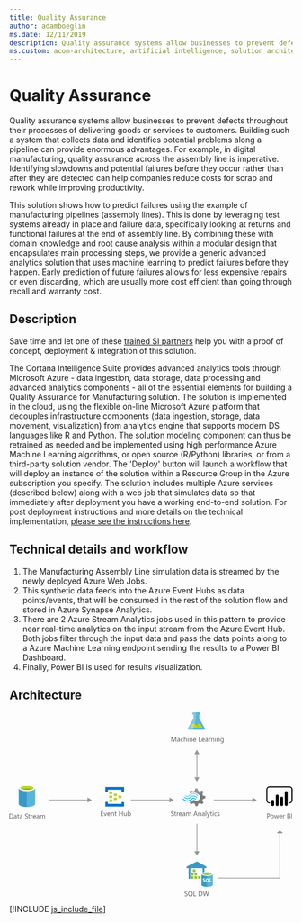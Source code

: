 ```yaml
---
title: Quality Assurance
author: adamboeglin
ms.date: 12/11/2019
description: Quality assurance systems allow businesses to prevent defects throughout their processes of delivering goods or services to customers. Building such a system that collects data and identifies potential problems along a pipeline can provide enormous advantages. For example, in digital manufacturing, quality assurance across the assembly line is imperative. Identifying slowdowns and potential failures before they occur rather than after they are detected can help companies reduce costs for scrap and rework while improving productivity.
ms.custom: acom-architecture, artificial intelligence, solution architectures, Azure, ai gallery
---
```

# Quality Assurance

Quality assurance systems allow businesses to prevent defects throughout their processes of delivering goods or services to customers. Building such a system that collects data and identifies potential problems along a pipeline can provide enormous advantages. For example, in digital manufacturing, quality assurance across the assembly line is imperative. Identifying slowdowns and potential failures before they occur rather than after they are detected can help companies reduce costs for scrap and rework while improving productivity. 

This solution shows how to predict failures using the example of manufacturing pipelines (assembly lines). This is done by leveraging test systems already in place and failure data, specifically looking at returns and functional failures at the end of assembly line. By combining these with domain knowledge and root cause analysis within a modular design that encapsulates main processing steps, we provide a generic advanced analytics solution that uses machine learning to predict failures before they happen. Early prediction of future failures allows for less expensive repairs or even discarding, which are usually more cost efficient than going through recall and warranty cost.


## Description

Save time and let one of these [trained SI partners](https://aka.ms/qualityassurance-sipartners) help you with a proof of concept, deployment & integration of this solution.

The Cortana Intelligence Suite provides advanced analytics tools through Microsoft Azure - data ingestion, data storage, data processing and advanced analytics components - all of the essential elements for building a Quality Assurance for Manufacturing solution. The solution is implemented in the cloud, using the flexible on-line Microsoft Azure platform that decouples infrastructure components (data ingestion, storage, data movement, visualization) from analytics engine that supports modern DS languages like R and Python. The solution modeling component can thus be retrained as needed and be implemented using high performance Azure Machine Learning algorithms, or open source (R/Python) libraries, or from a third-party solution vendor. The 'Deploy' button will launch a workflow that will deploy an instance of the solution within a Resource Group in the Azure subscription you specify. The solution includes multiple Azure services (described below) along with a web job that simulates data so that immediately after deployment you have a working end-to-end solution. For post deployment instructions and more details on the technical implementation, [please see the instructions here](https://github.com/Azure/cortana-intelligence-quality-assurance-manufacturing/blob/master/Automated%20Deployment%20Guide/Post%20Deployment%20Instructions.md#post-deployment-instructions). 


## Technical details and workflow

  1. The Manufacturing Assembly Line simulation data is streamed by the newly deployed Azure Web Jobs.
  2. This synthetic data feeds into the Azure Event Hubs as data points/events, that will be consumed in the rest of the solution flow and stored in Azure Synapse Analytics.
  3. There are 2 Azure Stream Analytics jobs used in this pattern to provide near real-time analytics on the input stream from the Azure Event Hub. Both jobs filter through the input data and pass the data points along to a Azure Machine Learning endpoint sending the results to a Power BI Dashboard.
  4. Finally, Power BI is used for results visualization.




## Architecture

<svg class="architecture-diagram" aria-labelledby="quality-assurance" height="379.593" viewbox="0 0 583.492 379.593" width="583.492" xmlns="http://www.w3.org/2000/svg"><title id="quality-assurance">Quality Assurance</title><desc>Quality assurance systems allow businesses to prevent defects throughout their processes of delivering goods or services to customers. Building such a system that collects data and identifies potential problems along a pipeline can provide enormous advantages. For example, in digital manufacturing, quality assurance across the assembly line is imperative. Identifying slowdowns and potential failures before they occur rather than after they are detected can help companies reduce costs for scrap and rework while improving productivity.</desc><path d="M19.12,156.082V188.7c0,3.332,7.635,6.108,16.936,6.108V155.943H19.12Z" fill="#3999c6"></path><path d="M35.779,194.951h.278c9.3,0,16.936-2.776,16.936-6.108V156.082H35.779Z" fill="#59b4d9"></path><path d="M52.992,156.082c0,3.332-7.635,6.108-16.936,6.108s-16.936-2.776-16.936-6.108,7.635-6.108,16.936-6.108,16.936,2.776,16.936,6.108" fill="#fff"></path><path d="M49.522,155.666c0,2.221-6.108,4.026-13.465,4.026s-13.465-1.8-13.465-4.026,6.108-4.026,13.465-4.026,13.465,1.8,13.465,4.026" fill="#7fba00"></path><path d="M46.745,158.164c1.8-.694,2.776-1.527,2.776-2.5,0-2.221-6.108-4.026-13.465-4.026-7.5,0-13.465,1.8-13.465,4.026,0,.972,1.111,1.8,2.776,2.5a31.743,31.743,0,0,1,10.689-1.527,31.743,31.743,0,0,1,10.689,1.527" fill="#b8d432"></path><path d="M0,218.443v-9.8H2.707q5.181,0,5.182,4.778a4.817,4.817,0,0,1-1.439,3.647A5.34,5.34,0,0,1,2.6,218.443Zm1.148-8.764V217.4H2.611a4.151,4.151,0,0,0,3-1.032,3.87,3.87,0,0,0,1.073-2.926q0-3.766-4.006-3.767Z" fill="#5b5b5b"></path><path d="M14.677,218.443H13.556v-1.094h-.027a2.349,2.349,0,0,1-2.153,1.258,2.3,2.3,0,0,1-1.637-.554,1.918,1.918,0,0,1-.591-1.47q0-1.963,2.311-2.283l2.1-.294q0-1.784-1.442-1.784a3.445,3.445,0,0,0-2.283.861v-1.148a4.337,4.337,0,0,1,2.379-.656q2.468,0,2.468,2.611ZM13.556,214.9l-1.688.232a2.718,2.718,0,0,0-1.176.387,1.112,1.112,0,0,0-.4.98,1.07,1.07,0,0,0,.366.838,1.416,1.416,0,0,0,.974.324,1.8,1.8,0,0,0,1.377-.584,2.09,2.09,0,0,0,.543-1.48Z" fill="#5b5b5b"></path><path d="M20.036,218.374a2.156,2.156,0,0,1-1.046.219q-1.839,0-1.839-2.051V212.4h-1.2v-.957h1.2v-1.709l1.121-.362v2.071h1.764v.957H18.272v3.944a1.635,1.635,0,0,0,.239,1,.952.952,0,0,0,.793.3,1.183,1.183,0,0,0,.731-.232Z" fill="#5b5b5b"></path><path d="M26.544,218.443H25.423v-1.094H25.4a2.349,2.349,0,0,1-2.153,1.258,2.3,2.3,0,0,1-1.637-.554,1.918,1.918,0,0,1-.591-1.47q0-1.963,2.311-2.283l2.1-.294q0-1.784-1.442-1.784a3.445,3.445,0,0,0-2.283.861v-1.148a4.337,4.337,0,0,1,2.379-.656q2.468,0,2.468,2.611ZM25.423,214.9l-1.688.232a2.718,2.718,0,0,0-1.176.387,1.112,1.112,0,0,0-.4.98,1.07,1.07,0,0,0,.366.838,1.416,1.416,0,0,0,.974.324,1.8,1.8,0,0,0,1.377-.584,2.09,2.09,0,0,0,.543-1.48Z" fill="#5b5b5b"></path><path d="M32.184,218.046v-1.354a2.629,2.629,0,0,0,.557.369,4.612,4.612,0,0,0,.684.277,5.59,5.59,0,0,0,.721.174,4.018,4.018,0,0,0,.67.062,2.62,2.62,0,0,0,1.583-.394,1.474,1.474,0,0,0,.349-1.821,1.948,1.948,0,0,0-.482-.536,4.708,4.708,0,0,0-.728-.465q-.42-.223-.906-.469-.513-.261-.957-.526a4.156,4.156,0,0,1-.772-.588,2.457,2.457,0,0,1-.516-.728,2.482,2.482,0,0,1,.106-2.119,2.508,2.508,0,0,1,.772-.817,3.5,3.5,0,0,1,1.09-.479,5.007,5.007,0,0,1,1.248-.157,4.783,4.783,0,0,1,2.112.349v1.292a3.835,3.835,0,0,0-2.229-.6,3.707,3.707,0,0,0-.752.078,2.136,2.136,0,0,0-.67.257,1.471,1.471,0,0,0-.479.458,1.216,1.216,0,0,0-.185.684,1.412,1.412,0,0,0,.14.649,1.582,1.582,0,0,0,.414.5,4.062,4.062,0,0,0,.667.438c.262.141.564.3.906.465s.684.355,1,.547a4.573,4.573,0,0,1,.827.636,2.822,2.822,0,0,1,.564.772,2.169,2.169,0,0,1,.208.971,2.461,2.461,0,0,1-.284,1.227,2.323,2.323,0,0,1-.766.817,3.326,3.326,0,0,1-1.111.454,6.064,6.064,0,0,1-1.326.141,5.554,5.554,0,0,1-.574-.037c-.228-.025-.46-.062-.7-.109a5.934,5.934,0,0,1-.673-.178A2.141,2.141,0,0,1,32.184,218.046Z" fill="#5b5b5b"></path><path d="M42.725,218.374a2.156,2.156,0,0,1-1.046.219q-1.839,0-1.839-2.051V212.4h-1.2v-.957h1.2v-1.709l1.121-.362v2.071h1.764v.957H40.961v3.944a1.635,1.635,0,0,0,.239,1,.952.952,0,0,0,.793.3,1.183,1.183,0,0,0,.731-.232Z" fill="#5b5b5b"></path><path d="M47.872,212.577a1.372,1.372,0,0,0-.848-.226,1.431,1.431,0,0,0-1.2.677,3.129,3.129,0,0,0-.482,1.846v3.568H44.222v-7h1.121v1.442h.027a2.439,2.439,0,0,1,.731-1.151,1.665,1.665,0,0,1,1.1-.414,1.818,1.818,0,0,1,.67.1Z" fill="#5b5b5b"></path><path d="M54.53,215.223H49.588a2.616,2.616,0,0,0,.629,1.8,2.167,2.167,0,0,0,1.654.636,3.441,3.441,0,0,0,2.174-.779v1.053a4.058,4.058,0,0,1-2.44.67,2.961,2.961,0,0,1-2.331-.953,3.906,3.906,0,0,1-.848-2.684,3.824,3.824,0,0,1,.926-2.662,2.969,2.969,0,0,1,2.3-1.029,2.634,2.634,0,0,1,2.126.889,3.706,3.706,0,0,1,.752,2.468Zm-1.148-.95a2.285,2.285,0,0,0-.468-1.511,1.594,1.594,0,0,0-1.282-.54,1.812,1.812,0,0,0-1.347.567,2.571,2.571,0,0,0-.684,1.483Z" fill="#5b5b5b"></path><path d="M61.236,218.443H60.115v-1.094h-.027a2.349,2.349,0,0,1-2.153,1.258,2.3,2.3,0,0,1-1.637-.554,1.918,1.918,0,0,1-.591-1.47q0-1.963,2.311-2.283l2.1-.294q0-1.784-1.442-1.784a3.445,3.445,0,0,0-2.283.861v-1.148a4.337,4.337,0,0,1,2.379-.656q2.468,0,2.468,2.611ZM60.115,214.9l-1.688.232a2.718,2.718,0,0,0-1.176.387,1.112,1.112,0,0,0-.4.98,1.07,1.07,0,0,0,.366.838,1.416,1.416,0,0,0,.974.324,1.8,1.8,0,0,0,1.377-.584,2.09,2.09,0,0,0,.543-1.48Z" fill="#5b5b5b"></path><path d="M73.288,218.443H72.167v-4.02a3.029,3.029,0,0,0-.359-1.682,1.363,1.363,0,0,0-1.207-.52,1.494,1.494,0,0,0-1.22.656,2.509,2.509,0,0,0-.5,1.572v3.992H67.758v-4.156q0-2.065-1.593-2.064a1.474,1.474,0,0,0-1.217.619,2.554,2.554,0,0,0-.479,1.609v3.992H63.349v-7H64.47v1.107H64.5a2.378,2.378,0,0,1,2.174-1.271,2.023,2.023,0,0,1,1.982,1.449,2.5,2.5,0,0,1,2.324-1.449q2.31,0,2.311,2.851Z" fill="#5b5b5b"></path><path d="M221.566,171.8a.63.63,0,0,1-.667.667h-5.2a.63.63,0,0,1-.667-.667v-3.867a.63.63,0,0,1,.667-.667h5.2a.63.63,0,0,1,.667.667Z" fill="#b8d432"></path><path d="M230.9,175.8a.63.63,0,0,1-.667.667h-5.2a.63.63,0,0,1-.667-.667v-3.867a.63.63,0,0,1,.667-.667h5.2a.63.63,0,0,1,.667.667Z" fill="#b8d432"></path><path d="M221.566,179.8a.63.63,0,0,1-.667.667h-5.2a.63.63,0,0,1-.667-.667v-3.867a.63.63,0,0,1,.667-.667h5.2a.63.63,0,0,1,.667.667Z" fill="#b8d432"></path><path d="M212.233,167.8a.63.63,0,0,1-.667.667h-5.333a.63.63,0,0,1-.667-.667v-4a.63.63,0,0,1,.667-.667h5.2c.533,0,.8.267.8.667Z" fill="#b8d432"></path><path d="M235.566,153.8H198.233a.63.63,0,0,0-.667.667v8a.63.63,0,0,0,.667.667h4a.63.63,0,0,0,.667-.667v-3.333h28v3.333c0,.4.267.667.8.667h3.867a.63.63,0,0,0,.667-.667v-8A.63.63,0,0,0,235.566,153.8Z" fill="#0072c6"></path><path d="M235.566,184.6H231.7a.63.63,0,0,0-.667.667v3.2H202.9v-3.333c0-.4-.267-.667-.8-.667h-3.867c-.4,0-.667.267-.667.8v7.867a.63.63,0,0,0,.667.667h37.333a.63.63,0,0,0,.667-.667V185.27A.63.63,0,0,0,235.566,184.6Z" fill="#0072c6"></path><path d="M212.233,175.8a.63.63,0,0,1-.667.667h-5.333a.63.63,0,0,1-.667-.667v-4a.63.63,0,0,1,.667-.667h5.2c.533,0,.8.267.8.667Z" fill="#b8d432"></path><path d="M212.233,183.8a.63.63,0,0,1-.667.667h-5.333a.63.63,0,0,1-.667-.667v-4a.63.63,0,0,1,.667-.667h5.2c.533,0,.8.267.8.667Z" fill="#b8d432"></path><path d="M397.474,181.341l1.12-2.892,5.131-1.773V172.57l-.56-.187-4.572-1.306-1.12-2.892,2.332-4.758h0l-2.892-2.892-.56.28-4.2,2.146-2.986-1.213L387.3,156.8h-4.2l-.187.56-1.4,4.385-2.892,1.12-4.945-2.146-2.986,2.892.28.56,1.306,2.426a14.685,14.685,0,0,1,7.371-1.866,15.049,15.049,0,0,1,9.61,3.919,21.6,21.6,0,0,1,1.773,1.493,7.121,7.121,0,0,1,.746,1.026,7.276,7.276,0,0,1-1.866,9.33,7.145,7.145,0,0,1-7.371,1.026c-.28-.187-.466-.187-.56-.28h0a9.686,9.686,0,0,1-1.586-1.12c-.187,0-.28-.187-.56-.187a2.3,2.3,0,0,0-1.586.746l-.187.187h0a14.03,14.03,0,0,1-5.971,3.732l-.84,1.773,2.8,2.8.187.187.56-.28,4.2-2.146,2.892,1.12L383.479,193h4.2l.187-.56,1.493-4.385,2.892-1.12,4.945,2.146,2.8-3.079-.28-.56Z" fill="#7a7a7a"></path><path d="M372.469,174.063h0a7.448,7.448,0,0,1-11.289-.187.784.784,0,0,0-1.306,0,1.059,1.059,0,0,0-.28.746,1.781,1.781,0,0,0,.28.746,9.418,9.418,0,0,0,13.995.187h0a7.483,7.483,0,0,1,11.2.28c.466.466,1.026.466,1.306,0a1.059,1.059,0,0,0,.28-.746,1.781,1.781,0,0,0-.28-.746A9.387,9.387,0,0,0,372.469,174.063Z" fill="#48c8ef"></path><path d="M379.467,175.836a5.923,5.923,0,0,0-4.478,1.866l-.187.187-.187.187a10.517,10.517,0,0,1-8.117,3.359,11.392,11.392,0,0,1-8.024-3.732c-.466-.466-1.026-.466-1.306,0-.093,0-.093.187-.093.466a1.256,1.256,0,0,0,.466.84,12.334,12.334,0,0,0,9.33,4.385,12.028,12.028,0,0,0,9.423-4.105l.187-.187.187-.187a4.23,4.23,0,0,1,3.079-1.306,4.4,4.4,0,0,1,3.079,1.493c.466.466,1.026.466,1.306,0a1.059,1.059,0,0,0,.28-.746,1.781,1.781,0,0,0-.28-.746A7.589,7.589,0,0,0,379.467,175.836Z" fill="#00abec"></path><path d="M371.63,172.011a10.941,10.941,0,0,1,8.117-3.452,10.82,10.82,0,0,1,7.837,3.732c.466.466,1.026.466,1.306,0a1.059,1.059,0,0,0,.28-.746,1.781,1.781,0,0,0-.28-.746,12.334,12.334,0,0,0-9.33-4.385,12.531,12.531,0,0,0-9.423,4.105l-.187.187-.187.187a4.09,4.09,0,0,1-6.158-.187c-.466-.466-1.026-.466-1.306,0a1.059,1.059,0,0,0-.28.746,1.781,1.781,0,0,0,.28.746,5.993,5.993,0,0,0,8.863.187l.187-.187Z" fill="#84d6ef"></path><g opacity="0.2" style="isolation: isolate"><path d="M380.307,180.034c-.187,0-.28-.187-.56-.187a2.3,2.3,0,0,0-1.586.746l-.187.187A14.03,14.03,0,0,1,372,184.513l-.84,1.773,1.493,1.493,7.651-7.744Z" fill="#f1f1f1"></path><path d="M372.376,166.693a14.685,14.685,0,0,1,7.371-1.866,15.049,15.049,0,0,1,9.61,3.919c.466.373.84.653,1.306,1.026l7.744-7.744-1.586-1.586-.56.28-4.2,2.146-2.892-1.12L387.3,156.8h-4.2l-.187.56-1.4,4.385-2.892,1.12-4.945-2.146-2.986,2.892.28.56Z" fill="#f1f1f1"></path></g><path d="M193.782,213.226h-5.2v-9.8h4.977v1.039h-3.828v3.26h3.541v1.033h-3.541v3.432h4.047Z" fill="#5b5b5b"></path><path d="M201.021,206.226l-2.789,7h-1.1l-2.652-7h1.23l1.777,5.086a4.6,4.6,0,0,1,.246.977h.027a4.581,4.581,0,0,1,.219-.949l1.859-5.113Z" fill="#5b5b5b"></path><path d="M207.769,210.005h-4.942a2.616,2.616,0,0,0,.629,1.8,2.168,2.168,0,0,0,1.654.637,3.441,3.441,0,0,0,2.174-.779v1.053a4.065,4.065,0,0,1-2.44.67,2.958,2.958,0,0,1-2.331-.954,3.9,3.9,0,0,1-.848-2.683,3.828,3.828,0,0,1,.926-2.663,2.968,2.968,0,0,1,2.3-1.028,2.631,2.631,0,0,1,2.126.889,3.7,3.7,0,0,1,.752,2.467Zm-1.148-.949a2.286,2.286,0,0,0-.468-1.512,1.6,1.6,0,0,0-1.282-.539,1.811,1.811,0,0,0-1.347.566,2.577,2.577,0,0,0-.684,1.484Z" fill="#5b5b5b"></path><path d="M215.274,213.226h-1.121v-3.992q0-2.229-1.627-2.229a1.766,1.766,0,0,0-1.391.632,2.345,2.345,0,0,0-.55,1.6v3.992h-1.121v-7h1.121v1.162h.027a2.525,2.525,0,0,1,2.3-1.326,2.14,2.14,0,0,1,1.757.741,3.308,3.308,0,0,1,.608,2.144Z" fill="#5b5b5b"></path><path d="M220.634,213.157a2.167,2.167,0,0,1-1.046.219q-1.839,0-1.839-2.051v-4.143h-1.2v-.957h1.2v-1.709l1.121-.363v2.072h1.764v.957H218.87v3.943a1.638,1.638,0,0,0,.239,1.006.955.955,0,0,0,.793.3,1.183,1.183,0,0,0,.731-.232Z" fill="#5b5b5b"></path><path d="M233.485,213.226h-1.148v-4.471h-5.072v4.471h-1.148v-9.8h1.148v4.3h5.072v-4.3h1.148Z" fill="#5b5b5b"></path><path d="M241.565,213.226h-1.121v-1.107h-.027a2.3,2.3,0,0,1-2.16,1.271q-2.5,0-2.5-2.98v-4.184h1.114v4.006q0,2.215,1.7,2.215a1.715,1.715,0,0,0,1.35-.605,2.315,2.315,0,0,0,.53-1.582v-4.033h1.121Z" fill="#5b5b5b"></path><path d="M244.977,212.214h-.027v1.012h-1.121V202.862h1.121v4.594h.027a2.651,2.651,0,0,1,2.42-1.395,2.565,2.565,0,0,1,2.109.939,3.882,3.882,0,0,1,.762,2.52,4.34,4.34,0,0,1-.854,2.813,2.846,2.846,0,0,1-2.338,1.057A2.3,2.3,0,0,1,244.977,212.214Zm-.027-2.824v.979a2.081,2.081,0,0,0,.564,1.473,2.011,2.011,0,0,0,3.028-.174,3.576,3.576,0,0,0,.578-2.168,2.824,2.824,0,0,0-.54-1.832,1.789,1.789,0,0,0-1.463-.662,1.987,1.987,0,0,0-1.572.68A2.5,2.5,0,0,0,244.949,209.39Z" fill="#5b5b5b"></path><path d="M333.152,212.829v-1.354a2.629,2.629,0,0,0,.557.369,4.505,4.505,0,0,0,.684.276,5.438,5.438,0,0,0,.721.175,4.011,4.011,0,0,0,.67.061,2.627,2.627,0,0,0,1.583-.393,1.475,1.475,0,0,0,.349-1.822,1.962,1.962,0,0,0-.482-.536,4.782,4.782,0,0,0-.728-.465q-.42-.221-.906-.468-.513-.261-.957-.527a4.114,4.114,0,0,1-.772-.588,2.457,2.457,0,0,1-.516-.728,2.482,2.482,0,0,1,.106-2.119,2.518,2.518,0,0,1,.772-.817,3.525,3.525,0,0,1,1.09-.479,5.006,5.006,0,0,1,1.248-.156,4.785,4.785,0,0,1,2.112.348V204.9a3.828,3.828,0,0,0-2.229-.6,3.638,3.638,0,0,0-.752.078,2.135,2.135,0,0,0-.67.256,1.484,1.484,0,0,0-.479.459,1.213,1.213,0,0,0-.185.684,1.405,1.405,0,0,0,.14.648,1.585,1.585,0,0,0,.414.5,4.127,4.127,0,0,0,.667.438q.393.211.906.465t1,.547a4.57,4.57,0,0,1,.827.635,2.826,2.826,0,0,1,.564.773,2.166,2.166,0,0,1,.208.971,2.463,2.463,0,0,1-.284,1.227,2.32,2.32,0,0,1-.766.816,3.347,3.347,0,0,1-1.111.455,6.064,6.064,0,0,1-1.326.141,5.59,5.59,0,0,1-.574-.038c-.228-.024-.46-.062-.7-.109a5.551,5.551,0,0,1-.673-.178A2.143,2.143,0,0,1,333.152,212.829Z" fill="#5b5b5b"></path><path d="M343.693,213.157a2.167,2.167,0,0,1-1.046.219q-1.839,0-1.839-2.051v-4.143h-1.2v-.957h1.2v-1.709l1.121-.363v2.072h1.764v.957H341.93v3.943a1.638,1.638,0,0,0,.239,1.006.955.955,0,0,0,.793.3,1.183,1.183,0,0,0,.731-.232Z" fill="#5b5b5b"></path><path d="M348.841,207.36a1.371,1.371,0,0,0-.848-.227,1.432,1.432,0,0,0-1.2.678,3.129,3.129,0,0,0-.482,1.846v3.568H345.19v-7h1.121v1.441h.027a2.443,2.443,0,0,1,.731-1.151,1.664,1.664,0,0,1,1.1-.413,1.818,1.818,0,0,1,.67.1Z" fill="#5b5b5b"></path><path d="M355.5,210.005h-4.942a2.616,2.616,0,0,0,.629,1.8,2.168,2.168,0,0,0,1.654.637,3.441,3.441,0,0,0,2.174-.779v1.053a4.065,4.065,0,0,1-2.44.67,2.958,2.958,0,0,1-2.331-.954,3.9,3.9,0,0,1-.848-2.683,3.828,3.828,0,0,1,.926-2.663,2.968,2.968,0,0,1,2.3-1.028,2.631,2.631,0,0,1,2.126.889,3.7,3.7,0,0,1,.752,2.467Zm-1.148-.949a2.286,2.286,0,0,0-.468-1.512,1.6,1.6,0,0,0-1.282-.539,1.811,1.811,0,0,0-1.347.566,2.577,2.577,0,0,0-.684,1.484Z" fill="#5b5b5b"></path><path d="M362.205,213.226h-1.121v-1.094h-.027a2.349,2.349,0,0,1-2.153,1.258,2.3,2.3,0,0,1-1.637-.555,1.917,1.917,0,0,1-.591-1.469q0-1.963,2.311-2.283l2.1-.295q0-1.784-1.442-1.783a3.445,3.445,0,0,0-2.283.861v-1.148a4.337,4.337,0,0,1,2.379-.656q2.468,0,2.468,2.611Zm-1.121-3.541-1.688.232a2.732,2.732,0,0,0-1.176.386,1.114,1.114,0,0,0-.4.981,1.067,1.067,0,0,0,.366.837,1.416,1.416,0,0,0,.974.325,1.8,1.8,0,0,0,1.377-.585,2.088,2.088,0,0,0,.543-1.479Z" fill="#5b5b5b"></path><path d="M374.257,213.226h-1.121v-4.02a3.029,3.029,0,0,0-.359-1.682,1.36,1.36,0,0,0-1.207-.52,1.494,1.494,0,0,0-1.22.656,2.509,2.509,0,0,0-.5,1.572v3.992h-1.121v-4.156q0-2.065-1.593-2.064a1.473,1.473,0,0,0-1.217.618,2.557,2.557,0,0,0-.479,1.61v3.992h-1.121v-7h1.121v1.107h.027a2.378,2.378,0,0,1,2.174-1.271,2.02,2.02,0,0,1,1.982,1.449,2.5,2.5,0,0,1,2.324-1.449q2.31,0,2.311,2.85Z" fill="#5b5b5b"></path><path d="M387.949,213.226h-1.271l-1.039-2.748h-4.156l-.978,2.748h-1.278l3.76-9.8h1.189Zm-2.687-3.781-1.538-4.176a3.948,3.948,0,0,1-.15-.656h-.027a3.733,3.733,0,0,1-.157.656l-1.524,4.176Z" fill="#5b5b5b"></path><path d="M395.052,213.226h-1.121v-3.992q0-2.229-1.627-2.229a1.766,1.766,0,0,0-1.391.632,2.345,2.345,0,0,0-.55,1.6v3.992h-1.121v-7h1.121v1.162h.027a2.525,2.525,0,0,1,2.3-1.326,2.14,2.14,0,0,1,1.757.741,3.308,3.308,0,0,1,.608,2.144Z" fill="#5b5b5b"></path><path d="M402.175,213.226h-1.121v-1.094h-.027a2.349,2.349,0,0,1-2.153,1.258,2.3,2.3,0,0,1-1.637-.555,1.917,1.917,0,0,1-.591-1.469q0-1.963,2.311-2.283l2.1-.295q0-1.784-1.442-1.783a3.445,3.445,0,0,0-2.283.861v-1.148a4.337,4.337,0,0,1,2.379-.656q2.468,0,2.468,2.611Zm-1.121-3.541-1.688.232a2.732,2.732,0,0,0-1.176.386,1.114,1.114,0,0,0-.4.981,1.067,1.067,0,0,0,.366.837,1.416,1.416,0,0,0,.974.325,1.8,1.8,0,0,0,1.377-.585,2.088,2.088,0,0,0,.543-1.479Z" fill="#5b5b5b"></path><path d="M405.408,213.226h-1.121V202.862h1.121Z" fill="#5b5b5b"></path><path d="M413.249,206.226l-3.22,8.121q-.861,2.174-2.42,2.174a2.548,2.548,0,0,1-.731-.09v-1a2.076,2.076,0,0,0,.663.123,1.375,1.375,0,0,0,1.271-1.012l.561-1.326-2.734-6.986h1.244l1.894,5.387q.034.1.144.533h.041c.022-.109.068-.283.137-.52l1.989-5.4Z" fill="#5b5b5b"></path><path d="M417.74,213.157a2.167,2.167,0,0,1-1.046.219q-1.839,0-1.839-2.051v-4.143h-1.2v-.957h1.2v-1.709l1.121-.363v2.072h1.764v.957h-1.764v3.943a1.638,1.638,0,0,0,.239,1.006.955.955,0,0,0,.793.3,1.183,1.183,0,0,0,.731-.232Z" fill="#5b5b5b"></path><path d="M419.812,204.448a.71.71,0,0,1-.513-.205.692.692,0,0,1-.212-.52.719.719,0,0,1,.725-.732.726.726,0,0,1,.523.209.7.7,0,0,1,.215.523.69.69,0,0,1-.215.512A.717.717,0,0,1,419.812,204.448Zm.547,8.777h-1.121v-7h1.121Z" fill="#5b5b5b"></path><path d="M427.4,212.9a3.638,3.638,0,0,1-1.914.486,3.169,3.169,0,0,1-2.417-.975,3.53,3.53,0,0,1-.919-2.525,3.88,3.88,0,0,1,.991-2.779,3.468,3.468,0,0,1,2.646-1.049,3.674,3.674,0,0,1,1.627.342v1.148a2.846,2.846,0,0,0-1.668-.547,2.253,2.253,0,0,0-1.76.769,2.92,2.92,0,0,0-.687,2.021,2.78,2.78,0,0,0,.646,1.941,2.228,2.228,0,0,0,1.733.711,2.808,2.808,0,0,0,1.723-.609Z" fill="#5b5b5b"></path><path d="M428.671,212.972v-1.2a3.318,3.318,0,0,0,2.017.678q1.477,0,1.477-.984a.853.853,0,0,0-.126-.476,1.252,1.252,0,0,0-.342-.345,2.574,2.574,0,0,0-.506-.271c-.194-.079-.4-.163-.625-.249a8.123,8.123,0,0,1-.817-.373,2.456,2.456,0,0,1-.588-.424,1.57,1.57,0,0,1-.355-.537,1.9,1.9,0,0,1-.12-.7,1.674,1.674,0,0,1,.226-.872,2,2,0,0,1,.6-.636,2.812,2.812,0,0,1,.858-.387,3.833,3.833,0,0,1,.995-.129,4.011,4.011,0,0,1,1.627.314v1.135a3.166,3.166,0,0,0-1.777-.506,2.076,2.076,0,0,0-.567.071,1.377,1.377,0,0,0-.434.2.921.921,0,0,0-.28.311.822.822,0,0,0-.1.4.959.959,0,0,0,.1.457,1,1,0,0,0,.291.328,2.194,2.194,0,0,0,.465.26c.182.078.39.162.622.254a8.7,8.7,0,0,1,.834.365,2.853,2.853,0,0,1,.629.424,1.657,1.657,0,0,1,.4.543,1.758,1.758,0,0,1,.14.732,1.726,1.726,0,0,1-.229.9,1.961,1.961,0,0,1-.612.635,2.8,2.8,0,0,1-.882.377,4.358,4.358,0,0,1-1.046.123A3.966,3.966,0,0,1,428.671,212.972Z" fill="#5b5b5b"></path><rect fill="#969696" height="1.5" width="81.266" x="250.012" y="179.72"></rect><polygon fill="#969696" points="329.745 175.234 338.812 180.47 329.745 185.706 329.745 175.234"></polygon><rect fill="#969696" height="1.5" width="81.266" x="421.012" y="179.72"></rect><polygon fill="#969696" points="500.745 175.234 509.812 180.47 500.745 185.706 500.745 175.234"></polygon><rect fill="#969696" height="1.5" width="81.266" x="81.012" y="179.72"></rect><polygon fill="#969696" points="160.745 175.234 169.812 180.47 160.745 185.706 160.745 175.234"></polygon><rect fill="#7fbb42" height="5.179" width="5.179" x="378.089" y="323.244"></rect><rect fill="#7fbb42" height="5.179" width="5.179" x="373.983" y="337.288"></rect><rect fill="#7fbb42" height="5.179" width="5.179" x="381.353" y="337.288"></rect><rect fill="#7fbb42" height="5.179" width="5.179" x="388.65" y="337.288"></rect><rect fill="#7fbb42" height="5.179" width="5.179" x="373.983" y="330.266"></rect><rect fill="#7fbb42" height="5.179" width="5.179" x="381.353" y="330.266"></rect><polyline fill="#3999c6" points="365.06 320.749 369.224 320.749 369.224 342.641 372.706 342.641 372.706 320.749 398.066 320.749 398.066 341.248 401.896 341.248 401.896 320.749 405.712 320.749 405.712 317.586 386.459 306.748 365.06 317.586"></polyline><g opacity="0.8" style="isolation: isolate"><polygon fill="#b8d433" points="383.268 328.423 382.673 328.423 382.673 323.911 378.089 323.911 378.089 323.244 383.268 323.244 383.268 328.423"></polygon></g><g opacity="0.5" style="isolation: isolate"><polygon fill="#b8d433" points="378.089 323.244 378.683 323.244 378.683 327.77 383.268 327.77 383.268 328.423 378.089 328.423 378.089 323.244"></polygon></g><g opacity="0.8" style="isolation: isolate"><polygon fill="#b8d433" points="379.162 335.445 378.582 335.445 378.582 330.933 373.983 330.933 373.983 330.266 379.162 330.266 379.162 335.445"></polygon></g><g opacity="0.5" style="isolation: isolate"><polygon fill="#b8d433" points="373.983 330.266 374.578 330.266 374.578 334.778 379.162 334.778 379.162 335.445 373.983 335.445 373.983 330.266"></polygon></g><g opacity="0.8" style="isolation: isolate"><polygon fill="#b8d433" points="386.561 335.445 385.937 335.445 385.937 330.933 381.353 330.933 381.353 330.266 386.561 330.266 386.561 335.445"></polygon></g><g opacity="0.5" style="isolation: isolate"><polygon fill="#b8d433" points="381.353 330.266 381.977 330.266 381.977 334.778 386.561 334.778 386.561 335.445 381.353 335.445 381.353 330.266"></polygon></g><g opacity="0.8" style="isolation: isolate"><polygon fill="#b8d433" points="379.162 342.467 378.582 342.467 378.582 337.94 373.983 337.94 373.983 337.288 379.162 337.288 379.162 342.467"></polygon></g><g opacity="0.5" style="isolation: isolate"><polygon fill="#b8d433" points="373.983 337.288 374.578 337.288 374.578 341.799 379.162 341.799 379.162 342.467 373.983 342.467 373.983 337.288"></polygon></g><g opacity="0.8" style="isolation: isolate"><polygon fill="#b8d433" points="386.561 342.467 385.937 342.467 385.937 337.94 381.353 337.94 381.353 337.288 386.561 337.288 386.561 342.467"></polygon></g><g opacity="0.5" style="isolation: isolate"><polygon fill="#b8d433" points="381.353 337.288 381.977 337.288 381.977 341.799 386.561 341.799 386.561 342.467 381.353 342.467 381.353 337.288"></polygon></g><g opacity="0.8" style="isolation: isolate"><polygon fill="#b8d433" points="393.83 342.467 393.235 342.467 393.235 337.94 388.65 337.94 388.65 337.288 393.83 337.288 393.83 342.467"></polygon></g><g opacity="0.5" style="isolation: isolate"><polygon fill="#b8d433" points="388.65 337.288 389.245 337.288 389.245 341.799 393.83 341.799 393.83 342.467 388.65 342.467 388.65 337.288"></polygon></g><g opacity="0.8" style="isolation: isolate"><polygon fill="#b8d433" points="378.857 328.423 378.089 328.423 378.089 327.828 382.571 323.244 383.268 323.244 383.268 323.766 378.857 328.423"></polygon></g><g opacity="0.8" style="isolation: isolate"><polygon fill="#b8d433" points="382.122 335.445 381.353 335.445 381.353 334.85 385.879 330.266 386.561 330.266 386.561 330.788 382.122 335.445"></polygon></g><g opacity="0.8" style="isolation: isolate"><polygon fill="#b8d433" points="374.752 335.445 373.983 335.445 373.983 334.85 378.466 330.266 379.162 330.266 379.162 330.788 374.752 335.445"></polygon></g><g opacity="0.8" style="isolation: isolate"><polygon fill="#b8d433" points="374.752 342.467 373.983 342.467 373.983 341.872 378.466 337.288 379.162 337.288 379.162 337.81 374.752 342.467"></polygon></g><g opacity="0.8" style="isolation: isolate"><polygon fill="#b8d433" points="382.122 342.467 381.353 342.467 381.353 341.872 385.879 337.288 386.561 337.288 386.561 337.81 382.122 342.467"></polygon></g><g opacity="0.8" style="isolation: isolate"><polygon fill="#b8d433" points="389.419 342.467 388.65 342.467 388.65 341.872 393.133 337.288 393.83 337.288 393.83 337.81 389.419 342.467"></polygon></g><path d="M395.745,332.558V355.1c0,2.321,5.252,4.236,11.708,4.236V332.558Z" fill="#3999c6"></path><path d="M407.278,359.354h.174c6.471,0,11.708-1.915,11.708-4.236v-22.56H407.278v26.8Z" fill="#5ab4d9"></path><path d="M419.16,332.558c0,2.321-5.252,4.236-11.708,4.236s-11.708-1.9-11.708-4.236,5.252-4.236,11.708-4.236,11.708,1.872,11.708,4.236" fill="#fff"></path><path d="M416.767,332.311c0,1.523-4.164,2.815-9.314,2.815s-9.314-1.248-9.314-2.815c0-1.523,4.164-2.815,9.314-2.815s9.314,1.262,9.314,2.815" fill="#7fbb42"></path><path d="M414.823,334.023c1.219-.493,1.944-1.074,1.944-1.7,0-1.523-4.164-2.815-9.314-2.815s-9.314,1.248-9.314,2.815c0,.667.725,1.248,1.944,1.7a21.7,21.7,0,0,1,7.37-1.074,20.72,20.72,0,0,1,7.37,1.074" fill="#b8d433"></path><path d="M398.661,348.72v-1.6a2.933,2.933,0,0,0,.943.551,3.726,3.726,0,0,0,1,.174,1.814,1.814,0,0,0,.522-.073.977.977,0,0,0,.377-.145.47.47,0,0,0,.2-.247.97.97,0,0,0,.073-.276.639.639,0,0,0-.1-.377,1.646,1.646,0,0,0-.319-.319c-.145-.1-.319-.174-.493-.276-.174-.073-.377-.174-.624-.276a3.724,3.724,0,0,1-1.248-.827,1.856,1.856,0,0,1-.421-1.219,2.017,2.017,0,0,1,.2-.943,1.885,1.885,0,0,1,.595-.667,2.192,2.192,0,0,1,.9-.377,5.185,5.185,0,0,1,1.074-.1,6.189,6.189,0,0,1,.972.073,2.932,2.932,0,0,1,.8.2V343.5a2.309,2.309,0,0,0-.377-.2,3.582,3.582,0,0,0-.421-.145c-.145-.029-.319-.073-.45-.1a2.053,2.053,0,0,0-.421-.029,2.655,2.655,0,0,0-.493.029.977.977,0,0,0-.377.145c-.1.073-.174.145-.247.2a.4.4,0,0,0-.073.276.586.586,0,0,0,.1.319,1.234,1.234,0,0,0,.276.276,2.148,2.148,0,0,0,.421.247c.174.073.348.174.551.247a4.742,4.742,0,0,1,.769.377,2.779,2.779,0,0,1,.595.45,1.67,1.67,0,0,1,.377.595,2.2,2.2,0,0,1,.145.769,2.368,2.368,0,0,1-.2,1,1.719,1.719,0,0,1-.624.667,2.38,2.38,0,0,1-.9.348,5.185,5.185,0,0,1-1.074.1,5.615,5.615,0,0,1-1.117-.1A1.934,1.934,0,0,1,398.661,348.72Z" fill="#fff"></path><path d="M407.656,349.14a3.412,3.412,0,0,1-2.5-1,3.668,3.668,0,0,1-.972-2.611,3.794,3.794,0,0,1,.972-2.713,3.357,3.357,0,0,1,2.568-1.045,3.3,3.3,0,0,1,2.466,1,3.651,3.651,0,0,1,.943,2.64,3.794,3.794,0,0,1-.972,2.713l-.073.073-.073.073,1.813,1.741h-2.263l-.943-.972A4.241,4.241,0,0,1,407.656,349.14Zm.073-5.977a1.664,1.664,0,0,0-1.349.624,2.514,2.514,0,0,0-.493,1.668,2.684,2.684,0,0,0,.493,1.668,1.593,1.593,0,0,0,1.291.624,1.669,1.669,0,0,0,1.32-.595,2.684,2.684,0,0,0,.493-1.668,2.851,2.851,0,0,0-.493-1.741A1.506,1.506,0,0,0,407.728,343.163Z" fill="#fff"></path><path d="M416.592,349h-4.236v-7.123h1.6v5.8h2.64V349Z" fill="#fff"></path><path d="M402.346,32.129,391.137,12.714V4.855h.2a2.427,2.427,0,1,0,0-4.855H379.11a2.428,2.428,0,0,0,0,4.856h.2v7.859L368.1,32.129c-1.23,2.129-.224,3.871,2.235,3.871h29.773C402.569,36,403.575,34.258,402.346,32.129Z" fill="#59b4d9"></path><polygon fill="#b8d432" points="377.335 23.772 372.71 31.783 397.738 31.783 393.114 23.772 377.335 23.772"></polygon><path d="M385.819,27.023a2.257,2.257,0,0,0,2.031-3.251h-4.063a2.257,2.257,0,0,0,2.032,3.251Z" fill="#7fba00"></path><circle cx="388.625" cy="28.768" fill="#7fba00" r="1.11"></circle><g opacity="0.25" style="isolation: isolate"><path d="M368.1,32.129l11.209-19.415V4.855h-.2a2.427,2.427,0,1,1,0-4.855h5.27V12.652L378.472,36h-8.134C367.879,36,366.873,34.258,368.1,32.129Z" fill="#fff"></path></g><path d="M343.754,60.421h-1.142V53.845q0-.779.1-1.906h-.027a6.119,6.119,0,0,1-.294.949l-3.35,7.533h-.561l-3.343-7.479a5.828,5.828,0,0,1-.294-1h-.027q.055.587.055,1.92v6.563H333.76v-9.8h1.518l3.008,6.836a8.77,8.77,0,0,1,.451,1.176h.041q.294-.806.472-1.2l3.069-6.809h1.436Z" fill="#5b5b5b"></path><path d="M351.192,60.421h-1.121V59.327h-.027a2.347,2.347,0,0,1-2.153,1.258,2.3,2.3,0,0,1-1.637-.553,1.918,1.918,0,0,1-.591-1.471q0-1.961,2.311-2.283l2.1-.293q0-1.784-1.442-1.785a3.446,3.446,0,0,0-2.283.861V53.913a4.337,4.337,0,0,1,2.379-.656q2.468,0,2.468,2.611Zm-1.121-3.541-1.688.232a2.745,2.745,0,0,0-1.176.387,1.114,1.114,0,0,0-.4.98,1.069,1.069,0,0,0,.366.838,1.411,1.411,0,0,0,.974.324,1.8,1.8,0,0,0,1.377-.584,2.088,2.088,0,0,0,.543-1.48Z" fill="#5b5b5b"></path><path d="M358.076,60.1a3.645,3.645,0,0,1-1.914.484,3.168,3.168,0,0,1-2.417-.974,3.529,3.529,0,0,1-.919-2.526,3.882,3.882,0,0,1,.991-2.778,3.465,3.465,0,0,1,2.646-1.05,3.686,3.686,0,0,1,1.627.342v1.148a2.853,2.853,0,0,0-1.668-.547,2.255,2.255,0,0,0-1.76.77,2.917,2.917,0,0,0-.687,2.02,2.778,2.778,0,0,0,.646,1.941,2.224,2.224,0,0,0,1.733.711,2.81,2.81,0,0,0,1.723-.607Z" fill="#5b5b5b"></path><path d="M365.582,60.421H364.46V56.388q0-2.187-1.627-2.187a1.773,1.773,0,0,0-1.381.633,2.358,2.358,0,0,0-.561,1.623v3.965h-1.121V50.058h1.121v4.525h.027a2.546,2.546,0,0,1,2.3-1.326q2.365,0,2.365,2.852Z" fill="#5b5b5b"></path><path d="M368.268,51.644a.71.71,0,0,1-.513-.205.692.692,0,0,1-.212-.52.717.717,0,0,1,.725-.73.721.721,0,0,1,.523.208.731.731,0,0,1,0,1.036A.72.72,0,0,1,368.268,51.644Zm.547,8.777h-1.121v-7h1.121Z" fill="#5b5b5b"></path><path d="M376.9,60.421h-1.121V56.429q0-2.228-1.627-2.229a1.764,1.764,0,0,0-1.391.633,2.341,2.341,0,0,0-.55,1.6v3.992h-1.121v-7h1.121v1.162h.027a2.527,2.527,0,0,1,2.3-1.326,2.143,2.143,0,0,1,1.757.742,3.3,3.3,0,0,1,.608,2.143Z" fill="#5b5b5b"></path><path d="M384.633,57.2h-4.942a2.618,2.618,0,0,0,.629,1.8,2.167,2.167,0,0,0,1.654.635,3.439,3.439,0,0,0,2.174-.779v1.053a4.058,4.058,0,0,1-2.44.67,2.958,2.958,0,0,1-2.331-.953,3.9,3.9,0,0,1-.848-2.684,3.826,3.826,0,0,1,.926-2.662,2.971,2.971,0,0,1,2.3-1.029,2.634,2.634,0,0,1,2.126.889,3.708,3.708,0,0,1,.752,2.469Zm-1.148-.951a2.277,2.277,0,0,0-.468-1.51,1.6,1.6,0,0,0-1.282-.541,1.809,1.809,0,0,0-1.347.568,2.571,2.571,0,0,0-.684,1.482Z" fill="#5b5b5b"></path><path d="M395.4,60.421h-5.086v-9.8h1.148v8.764H395.4Z" fill="#5b5b5b"></path><path d="M402.379,57.2h-4.942a2.618,2.618,0,0,0,.629,1.8,2.167,2.167,0,0,0,1.654.635,3.439,3.439,0,0,0,2.174-.779v1.053a4.058,4.058,0,0,1-2.44.67,2.958,2.958,0,0,1-2.331-.953,3.9,3.9,0,0,1-.848-2.684,3.826,3.826,0,0,1,.926-2.662,2.971,2.971,0,0,1,2.3-1.029,2.634,2.634,0,0,1,2.126.889,3.708,3.708,0,0,1,.752,2.469Zm-1.148-.951a2.277,2.277,0,0,0-.468-1.51,1.6,1.6,0,0,0-1.282-.541,1.809,1.809,0,0,0-1.347.568,2.571,2.571,0,0,0-.684,1.482Z" fill="#5b5b5b"></path><path d="M409.085,60.421h-1.121V59.327h-.027a2.347,2.347,0,0,1-2.153,1.258,2.3,2.3,0,0,1-1.637-.553,1.918,1.918,0,0,1-.591-1.471q0-1.961,2.311-2.283l2.1-.293q0-1.784-1.442-1.785a3.446,3.446,0,0,0-2.283.861V53.913a4.337,4.337,0,0,1,2.379-.656q2.468,0,2.468,2.611Zm-1.121-3.541-1.688.232a2.745,2.745,0,0,0-1.176.387,1.114,1.114,0,0,0-.4.98,1.069,1.069,0,0,0,.366.838,1.411,1.411,0,0,0,.974.324,1.8,1.8,0,0,0,1.377-.584,2.088,2.088,0,0,0,.543-1.48Z" fill="#5b5b5b"></path><path d="M414.848,54.556a1.371,1.371,0,0,0-.848-.225,1.43,1.43,0,0,0-1.2.676,3.129,3.129,0,0,0-.482,1.846v3.568H411.2v-7h1.121v1.443h.027a2.446,2.446,0,0,1,.731-1.152,1.67,1.67,0,0,1,1.1-.414,1.837,1.837,0,0,1,.67.1Z" fill="#5b5b5b"></path><path d="M421.848,60.421h-1.121V56.429q0-2.228-1.627-2.229a1.764,1.764,0,0,0-1.391.633,2.341,2.341,0,0,0-.55,1.6v3.992h-1.121v-7h1.121v1.162h.027a2.527,2.527,0,0,1,2.3-1.326A2.143,2.143,0,0,1,421.24,54a3.3,3.3,0,0,1,.608,2.143Z" fill="#5b5b5b"></path><path d="M424.535,51.644a.71.71,0,0,1-.513-.205.692.692,0,0,1-.212-.52.717.717,0,0,1,.725-.73.721.721,0,0,1,.523.208.731.731,0,0,1,0,1.036A.72.72,0,0,1,424.535,51.644Zm.547,8.777H423.96v-7h1.121Z" fill="#5b5b5b"></path><path d="M433.162,60.421h-1.121V56.429q0-2.228-1.627-2.229a1.764,1.764,0,0,0-1.391.633,2.341,2.341,0,0,0-.55,1.6v3.992h-1.121v-7h1.121v1.162h.027a2.527,2.527,0,0,1,2.3-1.326,2.143,2.143,0,0,1,1.757.742,3.3,3.3,0,0,1,.608,2.143Z" fill="#5b5b5b"></path><path d="M441.249,59.86q0,3.855-3.691,3.855a4.956,4.956,0,0,1-2.27-.492V62.1a4.662,4.662,0,0,0,2.256.656q2.584,0,2.584-2.748v-.766H440.1a2.833,2.833,0,0,1-4.508.407,3.728,3.728,0,0,1-.8-2.5,4.36,4.36,0,0,1,.858-2.838A2.867,2.867,0,0,1,438,53.257a2.283,2.283,0,0,1,2.1,1.135h.027v-.971h1.121Zm-1.121-2.6V56.224a2,2,0,0,0-.564-1.428,1.858,1.858,0,0,0-1.4-.6,1.946,1.946,0,0,0-1.627.756,3.371,3.371,0,0,0-.588,2.115,2.9,2.9,0,0,0,.564,1.87,1.82,1.82,0,0,0,1.494.7,1.95,1.95,0,0,0,1.535-.67A2.5,2.5,0,0,0,440.127,57.257Z" fill="#5b5b5b"></path><path d="M361.045,377.876v-1.354a2.616,2.616,0,0,0,.557.369,4.509,4.509,0,0,0,.684.277,5.433,5.433,0,0,0,.721.174,4.03,4.03,0,0,0,.67.063,2.619,2.619,0,0,0,1.583-.394,1.474,1.474,0,0,0,.349-1.821,1.965,1.965,0,0,0-.482-.537,4.782,4.782,0,0,0-.728-.465q-.42-.223-.906-.469-.513-.259-.957-.525a4.156,4.156,0,0,1-.772-.588,2.453,2.453,0,0,1-.516-.729,2.482,2.482,0,0,1,.106-2.119,2.52,2.52,0,0,1,.772-.816,3.474,3.474,0,0,1,1.09-.479,4.962,4.962,0,0,1,1.248-.158,4.777,4.777,0,0,1,2.112.35v1.291a3.834,3.834,0,0,0-2.229-.6,3.712,3.712,0,0,0-.752.079,2.094,2.094,0,0,0-.67.257,1.483,1.483,0,0,0-.479.457,1.218,1.218,0,0,0-.185.684,1.407,1.407,0,0,0,.14.65,1.6,1.6,0,0,0,.414.5,4.062,4.062,0,0,0,.667.438q.393.212.906.465t1,.547a4.56,4.56,0,0,1,.827.637,2.832,2.832,0,0,1,.564.771,2.179,2.179,0,0,1,.208.971,2.464,2.464,0,0,1-.284,1.228,2.335,2.335,0,0,1-.766.817,3.342,3.342,0,0,1-1.111.454,6.125,6.125,0,0,1-1.326.14,5.307,5.307,0,0,1-.574-.037q-.342-.038-.7-.109a5.762,5.762,0,0,1-.673-.178A2.068,2.068,0,0,1,361.045,377.876Z" fill="#5b5b5b"></path><path d="M372.892,378.437a4.327,4.327,0,0,1-3.343-1.373,5.107,5.107,0,0,1-1.251-3.576,5.386,5.386,0,0,1,1.278-3.773,4.479,4.479,0,0,1,3.479-1.408,4.21,4.21,0,0,1,3.268,1.367,5.108,5.108,0,0,1,1.244,3.576,5.415,5.415,0,0,1-1.271,3.793,3.746,3.746,0,0,1-.643.574l2.755,1.977h-2.085l-1.846-1.381A5.313,5.313,0,0,1,372.892,378.437Zm.082-9.092a3.16,3.16,0,0,0-2.509,1.115,4.312,4.312,0,0,0-.964,2.926,4.38,4.38,0,0,0,.937,2.918,3.078,3.078,0,0,0,2.454,1.1,3.22,3.22,0,0,0,2.543-1.053,4.306,4.306,0,0,0,.93-2.947,4.475,4.475,0,0,0-.9-3A3.093,3.093,0,0,0,372.974,369.345Z" fill="#5b5b5b"></path><path d="M384.582,378.273H379.5v-9.8h1.148v8.764h3.938Z" fill="#5b5b5b"></path><path d="M389.92,378.273v-9.8h2.707q5.182,0,5.182,4.779a4.815,4.815,0,0,1-1.439,3.646,5.339,5.339,0,0,1-3.852,1.377Zm1.148-8.764v7.725h1.463a4.154,4.154,0,0,0,3-1.031,3.872,3.872,0,0,0,1.073-2.926q0-3.768-4.006-3.768Z" fill="#5b5b5b"></path><path d="M411.358,368.47l-2.769,9.8h-1.347l-2.017-7.164a4.476,4.476,0,0,1-.157-1h-.027a5.034,5.034,0,0,1-.178.984l-2.03,7.178H401.5l-2.871-9.8h1.265l2.085,7.52a4.959,4.959,0,0,1,.164.984h.034a5.824,5.824,0,0,1,.212-.984l2.167-7.52h1.1l2.078,7.574a5.581,5.581,0,0,1,.164.916h.027a5.483,5.483,0,0,1,.185-.943l2-7.547Z" fill="#5b5b5b"></path><rect fill="#969696" height="50.73" width="1.5" x="385.542" y="84.653"></rect><polygon fill="#969696" points="391.528 133.852 386.292 142.919 381.057 133.852 391.528 133.852"></polygon><polygon fill="#969696" points="391.528 86.186 386.292 77.119 381.057 86.186 391.528 86.186"></polygon><rect fill="#969696" height="58.266" width="1.5" x="385.542" y="229.118"></rect><polygon fill="#969696" points="391.528 285.852 386.292 294.919 381.057 285.852 391.528 285.852"></polygon><path d="M532.3,214.484v3.705h-1.148v-9.8h2.693a3.558,3.558,0,0,1,2.437.766,2.734,2.734,0,0,1,.865,2.16,2.971,2.971,0,0,1-.96,2.283,3.673,3.673,0,0,1-2.594.889Zm0-5.059v4.02h1.2a2.7,2.7,0,0,0,1.815-.543,1.927,1.927,0,0,0,.625-1.535q0-1.942-2.3-1.941Z" fill="#5b5b5b"></path><path d="M541.248,218.353a3.248,3.248,0,0,1-2.478-.98,3.635,3.635,0,0,1-.926-2.6,3.786,3.786,0,0,1,.964-2.755,3.464,3.464,0,0,1,2.6-.991,3.14,3.14,0,0,1,2.444.964,3.824,3.824,0,0,1,.878,2.673,3.763,3.763,0,0,1-.947,2.684A3.318,3.318,0,0,1,541.248,218.353Zm.082-6.385a2.134,2.134,0,0,0-1.709.734,3.019,3.019,0,0,0-.629,2.027,2.853,2.853,0,0,0,.636,1.962,2.161,2.161,0,0,0,1.7.718,2.049,2.049,0,0,0,1.671-.7,3.057,3.057,0,0,0,.584-2,3.109,3.109,0,0,0-.584-2.023A2.039,2.039,0,0,0,541.33,211.968Z" fill="#5b5b5b"></path><path d="M555.343,211.189l-2.1,7h-1.162l-1.442-5.011a3.246,3.246,0,0,1-.109-.649H550.5a3.066,3.066,0,0,1-.144.636l-1.565,5.024h-1.121l-2.119-7h1.176l1.449,5.264a3.179,3.179,0,0,1,.1.629h.055a2.942,2.942,0,0,1,.123-.643l1.613-5.25h1.025l1.449,5.277a3.8,3.8,0,0,1,.1.629h.055a2.926,2.926,0,0,1,.116-.629l1.422-5.277Z" fill="#5b5b5b"></path><path d="M562.2,214.969h-4.942a2.618,2.618,0,0,0,.629,1.8,2.168,2.168,0,0,0,1.654.636,3.439,3.439,0,0,0,2.174-.779v1.053a4.058,4.058,0,0,1-2.44.67,2.961,2.961,0,0,1-2.331-.953,3.908,3.908,0,0,1-.848-2.684,3.824,3.824,0,0,1,.926-2.662,2.968,2.968,0,0,1,2.3-1.029,2.634,2.634,0,0,1,2.126.889,3.7,3.7,0,0,1,.752,2.468Zm-1.148-.95a2.282,2.282,0,0,0-.468-1.511,1.594,1.594,0,0,0-1.282-.54,1.812,1.812,0,0,0-1.347.567,2.571,2.571,0,0,0-.684,1.483Z" fill="#5b5b5b"></path><path d="M567.545,212.323a1.371,1.371,0,0,0-.848-.226,1.431,1.431,0,0,0-1.2.677,3.129,3.129,0,0,0-.482,1.846v3.568H563.9v-7h1.121v1.442h.027a2.442,2.442,0,0,1,.731-1.151,1.665,1.665,0,0,1,1.1-.414,1.816,1.816,0,0,1,.67.1Z" fill="#5b5b5b"></path><path d="M572.748,218.189v-9.8h2.789a3.046,3.046,0,0,1,2.017.622,2.011,2.011,0,0,1,.745,1.62,2.383,2.383,0,0,1-.451,1.449,2.436,2.436,0,0,1-1.244.875v.027a2.5,2.5,0,0,1,1.586.748,2.305,2.305,0,0,1,.595,1.645,2.564,2.564,0,0,1-.9,2.037,3.358,3.358,0,0,1-2.276.779Zm1.148-8.764v3.165h1.176a2.234,2.234,0,0,0,1.483-.454,1.585,1.585,0,0,0,.54-1.282q0-1.428-1.88-1.429Zm0,4.2v3.527h1.559a2.339,2.339,0,0,0,1.569-.479,1.638,1.638,0,0,0,.557-1.312q0-1.737-2.365-1.736Z" fill="#5b5b5b"></path><path d="M581.921,218.189h-1.148v-9.8h1.148Z" fill="#5b5b5b"></path><path d="M577.117,187.3h-1.09v-2.18h1.09a4.2,4.2,0,0,0,4.195-4.195V158.661a4.2,4.2,0,0,0-4.195-4.2h-41.3a4.2,4.2,0,0,0-4.195,4.2V180.93a4.2,4.2,0,0,0,4.195,4.195h1.09v2.18h-1.09a6.382,6.382,0,0,1-6.374-6.375V158.661a6.382,6.382,0,0,1,6.375-6.375h41.3a6.382,6.382,0,0,1,6.375,6.375V180.93a6.382,6.382,0,0,1-6.375,6.375"></path><path d="M542.512,180h0a2.958,2.958,0,0,1,2.958,2.958v6.821a2.958,2.958,0,0,1-2.958,2.958h0a2.958,2.958,0,0,1-2.959-2.957h0v-6.821A2.958,2.958,0,0,1,542.511,180Z"></path><path d="M551.816,192.743a2.959,2.959,0,0,1-2.959-2.958V172.275a2.959,2.959,0,1,1,5.917,0v17.509a2.959,2.959,0,0,1-2.958,2.959"></path><path d="M570.423,192.656a2.959,2.959,0,0,1-2.959-2.958V164.9a2.959,2.959,0,0,1,5.917,0h0v24.8a2.959,2.959,0,0,1-2.958,2.959"></path><path d="M561.12,192.743a2.959,2.959,0,0,1-2.959-2.958V176.777a2.959,2.959,0,1,1,5.917,0v13.007a2.959,2.959,0,0,1-2.958,2.959"></path><polygon fill="#969696" points="558.076 341.867 430.659 341.867 430.659 340.367 556.576 340.367 556.576 247.972 558.076 247.972 558.076 341.867"></polygon><polygon fill="#969696" points="550.948 248.827 563.704 248.827 557.326 242.451 550.948 248.827"></polygon></svg>

[!INCLUDE [js_include_file](../../../_js/index.md)]
